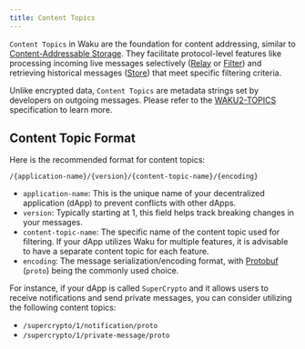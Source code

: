 ```yaml
---
title: Content Topics
---
```


`Content Topics` in Waku are the foundation for content addressing, similar to [Content-Addressable Storage](https://en.wikipedia.org/wiki/Content-addressable_storage). They facilitate protocol-level features like processing incoming live messages selectively ([Relay](/overview/concepts/protocols#waku-relay) or [Filter](/overview/concepts/protocols#waku-filter)) and retrieving historical messages ([Store](/overview/concepts/protocols#waku-store)) that meet specific filtering criteria.

Unlike encrypted data, `Content Topics` are metadata strings set by developers on outgoing messages. Please refer to the [WAKU2-TOPICS](https://rfc.vac.dev/spec/23/#content-topics) specification to learn more.

## Content Topic Format

Here is the recommended format for content topics:

`/{application-name}/{version}/{content-topic-name}/{encoding}`

- `application-name`: This is the unique name of your decentralized application (dApp) to prevent conflicts with other dApps.
- `version`: Typically starting at 1, this field helps track breaking changes in your messages.
- `content-topic-name`: The specific name of the content topic used for filtering. If your dApp utilizes Waku for multiple features, it is advisable to have a separate content topic for each feature.
- `encoding`: The message serialization/encoding format, with [Protobuf](https://protobuf.dev/) (`proto`) being the commonly used choice.

For instance, if your dApp is called `SuperCrypto` and it allows users to receive notifications and send private messages, you can consider utilizing the following content topics:

- `/supercrypto/1/notification/proto`
- `/supercrypto/1/private-message/proto`
